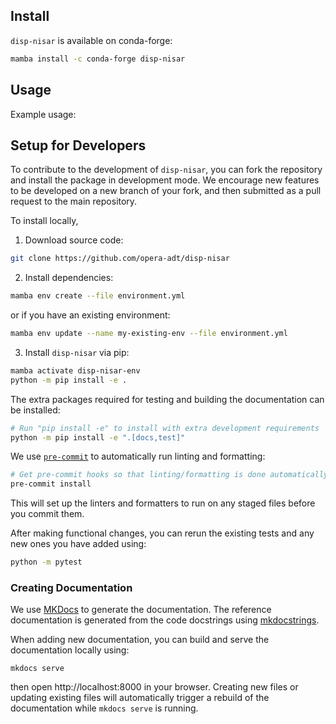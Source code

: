 ## Install


`disp-nisar` is available on conda-forge:

```bash
mamba install -c conda-forge disp-nisar
```


## Usage

Example usage:


## Setup for Developers

To contribute to the development of `disp-nisar`, you can fork the repository and install the package in development mode.
We encourage new features to be developed on a new branch of your fork, and then submitted as a pull request to the main repository.

To install locally,

1. Download source code:
```bash
git clone https://github.com/opera-adt/disp-nisar
```
2. Install dependencies:
```bash
mamba env create --file environment.yml
```

or if you have an existing environment:
```bash
mamba env update --name my-existing-env --file environment.yml
```

3. Install `disp-nisar` via pip:
```bash
mamba activate disp-nisar-env
python -m pip install -e .
```


The extra packages required for testing and building the documentation can be installed:
```bash
# Run "pip install -e" to install with extra development requirements
python -m pip install -e ".[docs,test]"
```

We use [`pre-commit`](https://pre-commit.com/) to automatically run linting and formatting:
```bash
# Get pre-commit hooks so that linting/formatting is done automatically
pre-commit install
```
This will set up the linters and formatters to run on any staged files before you commit them.

After making functional changes, you can rerun the existing tests and any new ones you have added using:
```bash
python -m pytest
```

### Creating Documentation

We use [MKDocs](https://www.mkdocs.org/) to generate the documentation.
The reference documentation is generated from the code docstrings using [mkdocstrings](mkdocstrings.github.io/).

When adding new documentation, you can build and serve the documentation locally using:

```
mkdocs serve
```
then open http://localhost:8000 in your browser.
Creating new files or updating existing files will automatically trigger a rebuild of the documentation while `mkdocs serve` is running.
